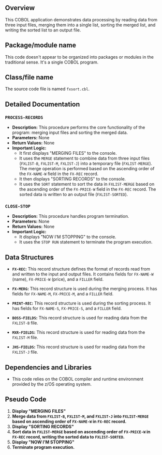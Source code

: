 ## Overview

This COBOL application demonstrates data processing by reading data from three input files, merging them into a single list, sorting the merged list, and writing the sorted list to an output file. 

## Package/module name

This code doesn't appear to be organized into packages or modules in the traditional sense. It's a single COBOL program.

## Class/file name

The source code file is named `fxsort.cbl`.

## Detailed Documentation

### `PROCESS-RECORDS`

- **Description:** This procedure performs the core functionality of the program: merging input files and sorting the merged data.
- **Parameters:** None
- **Return Values:** None
- **Important Logic:**
    - It first displays "MERGING FILES" to the console.
    - It uses the `MERGE` statement to combine data from three input files (`FXLIST-B`, `FXLIST-M`, `FXLIST-J`) into a temporary file (`FXLIST-MERGE`). The merge operation is performed based on the ascending order of the `FX-NAME-W` field in the `FX-REC` record.
    - It then displays "SORTING RECORDS" to the console.
    - It uses the `SORT` statement to sort the data in `FXLIST-MERGE` based on the ascending order of the `FX-PRICE-W` field in the `FX-REC` record. The sorted data is written to an output file (`FXLIST-SORTED`).

### `CLOSE-STOP`

- **Description:** This procedure handles program termination.
- **Parameters:** None
- **Return Values:** None
- **Important Logic:**
    - It displays "NOW I'M STOPPING" to the console.
    - It uses the `STOP RUN` statement to terminate the program execution.

## Data Structures

- **`FX-REC`:** This record structure defines the format of records read from and written to the input and output files. It contains fields for `FX-NAME-W` (name), `FX-PRICE-W` (price), and a `FILLER` field.

- **`FX-MERG`:** This record structure is used during the merging process. It has fields for `FX-NAME-M`, `FX-PRICE-M`, and a `FILLER` field.

- **`PRINT-REC`:** This record structure is used during the sorting process. It has fields for `FX-NAME-S`, `FX-PRICE-S`, and a `FILLER` field.

- **`BOSS-FIELDS`:** This record structure is used for reading data from the `FXLIST-B` file.

- **`MXR-FIELDS`:** This record structure is used for reading data from the `FXLIST-M` file.

- **`JHS-FIELDS`:** This record structure is used for reading data from the `FXLIST-J` file.

## Dependencies and Libraries

- This code relies on the COBOL compiler and runtime environment provided by the z/OS operating system.

## Pseudo Code

1. **Display "MERGING FILES"**
2. **Merge data from `FXLIST-B`, `FXLIST-M`, and `FXLIST-J` into `FXLIST-MERGE` based on ascending order of `FX-NAME-W` in `FX-REC` record.**
3. **Display "SORTING RECORDS"**
4. **Sort data in `FXLIST-MERGE` based on ascending order of `FX-PRICE-W` in `FX-REC` record, writing the sorted data to `FXLIST-SORTED`.**
5. **Display "NOW I'M STOPPING"**
6. **Terminate program execution.**



